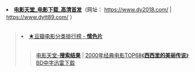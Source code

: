 <li><strong><a href="https://www.dy2018.com/">电影天堂_电影下载_高清首发</a></strong>（网址： <a href="https://www.dy2018.com/">https://www.dy2018.com/</a> |  <a href="https://www.dytt89.com/">https://www.dytt89.com/</a> ）</li><br>
<blockquote>
<li><a href="https://movie.douban.com/typerank?type_name=%E6%83%85%E8%89%B2&type=6&interval_id=100:90&action=">★豆瓣电影分类排行榜 - <strong>情色片</strong></a></li><br>
 <blockquote>
   <a href="https://www.dy2018.com/e/search/result/?searchid=624519">电影天堂-<strong>搜索结果</strong></a> | <a href="https://www.dy2018.com/i/20070710/3799.html">2000年经典电影TOP68《<strong>西西里的美丽传说</strong>》BD中字迅雷下载</a><br>
  </blockquote>
</blockquote>
